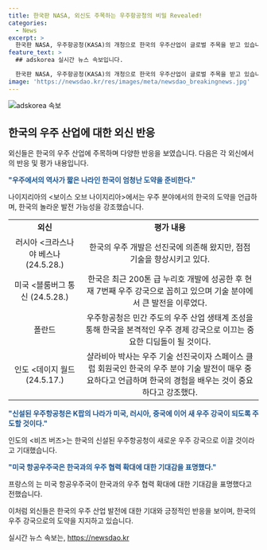 ```yaml
---
title: 한국판 NASA, 외신도 주목하는 우주항공청의 비밀 Revealed!
categories:
  - News
excerpt: >
  한국판 NASA, 우주항공청(KASA)의 개청으로 한국의 우주산업이 글로벌 주목을 받고 있습니다. 선임분석가는 한국이 엄청난 도약을 준비하고 있다며 기대를 표현하고 있으며, 미국 항우우국과의 협력 등을 통해 한국의 우주 기술 발전을 중시하는 분위기도 강조되고 있습니다. 이에 따른 한국의 우주기술 성공을 인정하는 외신의 관심이 더욱 높아지고 있습니다.
feature_text: >
  ## adskorea 실시간 뉴스 속보입니다.

  한국판 NASA, 우주항공청(KASA)의 개청으로 한국의 우주산업이 글로벌 주목을 받고 있습니다. 선임분석가는 한국이 엄청난 도약을 준비하고 있다며 기대를 표현하고 있으며, 미국 항우우국과의 협력 등을 통해 한국의 우주 기술 발전을 중시하는 분위기도 강조되고 있습니다. 이에 따른 한국의 우주기술 성공을 인정하는 외신의 관심이 더욱 높아지고 있습니다.
image: 'https://newsdao.kr/res/images/meta/newsdao_breakingnews.jpg'
---
```


<p><img src="https://newsdao.kr/res/images/meta/newsdao_breakingnews.jpg" alt="adskorea 속보" /></p>

<h2 data-ke-size="size26">한국의 우주 산업에 대한 외신 반응</h2>

<p>외신들은 한국의 우주 산업에 주목하며 다양한 반응을 보였습니다. 다음은 각 외신에서의 반응 및 평가 내용입니다.</p>

<p data-ke-size="size16"><b><span style="color: #1a5490;">"우주에서의 역사가 짧은 나라인 한국이 엄청난 도약을 준비한다."</span></b></p>

<p>나이지리아의 &lt;보이스 오브 나이지리아&gt;에서는 우주 분야에서의 한국의 도약을 언급하며, 한국의 놀라운 발전 가능성을 강조했습니다.</p>

<table>
  <tr>
    <td style="text-align: center; height: 17px;"><b>외신</b></td>
    <td style="text-align: center; height: 17px;"><b>평가 내용</b></td>
  </tr>
  <tr>
    <td style="text-align: center; height: 17px;">러시아 <크라스나야 베스나 (24.5.28.)</td>
    <td style="text-align: center; height: 17px;">한국의 우주 개발은 선진국에 의존해 왔지만, 점점 기술을 향상시키고 있다.</td>
  </tr>
  <tr>
    <td style="text-align: center; height: 17px;">미국 <블룸버그 통신 (24.5.28.)</td>
    <td style="text-align: center; height: 17px;">한국은 최근 200톤 급 누리호 개발에 성공한 후 현재 7번째 우주 강국으로 꼽히고 있으며 기술 분야에서 큰 발전을 이루었다.</td>
  </tr>
  <tr>
    <td style="text-align: center; height: 17px;">폴란드 <Any Uak Media (23.12.23.)</td>
    <td style="text-align: center; height: 17px;">우주항공청은 민간 주도의 우주 산업 생태계 조성을 통해 한국을 본격적인 우주 경제 강국으로 이끄는 중요한 디딤돌이 될 것이다.</td>
  </tr>
  <tr>
    <td style="text-align: center; height: 17px;">인도 <데이지 월드 (24.5.17.)</td>
    <td style="text-align: center; height: 17px;">샬라비아 박사는 우주 기술 선진국이자 스페이스 클럽 회원국인 한국의 우주 분야 기술 발전이 매우 중요하다고 언급하며 한국의 경험을 배우는 것이 중요하다고 강조했다.</td>
  </tr>
</table>

<p data-ke-size="size16"><b><span style="color: #1a5490;">"신설된 우주항공청은 K팝의 나라가 미국, 러시아, 중국에 이어 새 우주 강국이 되도록 주도할 것이다."</span></b></p>

<p>인도의 &lt;비즈 버즈&gt;는 한국의 신설된 우주항공청이 새로운 우주 강국으로 이끌 것이라고 기대했습니다.</p>

<p data-ke-size="size16"><b><span style="color: #1a5490;">"미국 항공우주국은 한국과의 우주 협력 확대에 대한 기대감을 표명했다."</span></b></p>

<p>프랑스의 <AFP>는 미국 항공우주국이 한국과의 우주 협력 확대에 대한 기대감을 표명했다고 전했습니다.</p>

<p>이처럼 외신들은 한국의 우주 산업 발전에 대한 기대와 긍정적인 반응을 보이며, 한국의 우주 강국으로의 도약을 지지하고 있습니다.</p>
실시간 뉴스 속보는, <a href="https://newsdao.kr" rel="dofollow">https://newsdao.kr</a>


